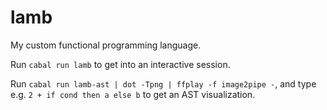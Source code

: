 # lamb

My custom functional programming language.

Run `cabal run lamb` to get into an interactive session.

Run `cabal run lamb-ast | dot -Tpng | ffplay -f image2pipe -`, and type e.g. `2 + if cond then a else b` to get an AST visualization.
